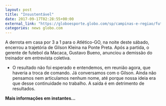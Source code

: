 ```yaml
---
layout: post
title: "Insustentável"
date: 2017-09-17T02:28:55+00:00
external_link: "https://globoesporte.globo.com/sp/campinas-e-regiao/futebol/times/ponte-preta/noticia/em-queda-livre-ponte-preta-demite-gilson-kleina-apos-derrota-para-atletico-go.ghtml"
categories: news globo.com
---
```

 
 
 

 
 
 
 

A derrota em casa por 3 a 1 para o Atlético-GO, na noite deste sábado, encerrou a trajetória de Gilson Kleina na Ponte Preta. Após a partida, o gerente de futebol da Macaca, Gustavo Bueno, anunciou a demissão do treinador em entrevista coletiva.

 
 
 

- O resultado não foi esperado e entendemos, em reunião agora, que haveria a troca de comando. Já conversamos com o Gilson. Ainda não pensamos nem articulamos nenhum nome, até porque nossa ideia era que desse continuidade no trabalho. A saída é em detrimento de resultados.

 
 
 

**Mais informações em instantes...**

 
 
